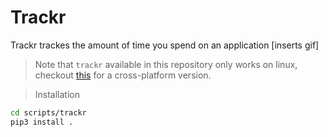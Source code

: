 # Trackr

Trackr trackes the amount of time you spend on an application
[inserts gif]

> Note that `trackr` available in this repository only works on linux, checkout [this](https://gist.github.com/pranavbaburaj/5950b3ff09d6bcdca1fab6753f634d9d) for a cross-platform version. 

> Installation
```sh
cd scripts/trackr
pip3 install .
```